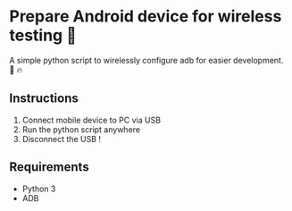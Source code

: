 # Prepare Android device for wireless testing 📱

A simple python script to wirelessly configure adb for easier development. 🐍 🔥

## Instructions

1) Connect mobile device to PC via USB
2) Run the python script anywhere
3) Disconnect the USB !

## Requirements

 - Python 3
 - ADB
